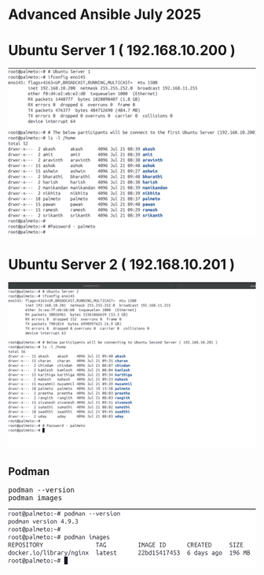 # Advanced Ansible July 2025
 
# Ubuntu Server 1 ( 192.168.10.200 )
![Users](server-1.png)

# Ubuntu Server 2 ( 192.168.10.201 )
![Users](server-2.png)

## Podman
<pre>
podman --version
podman images
</pre>
![podman](podman.png)
